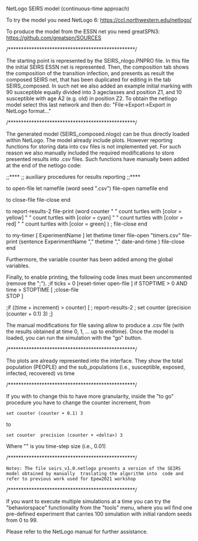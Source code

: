 NetLogo SEIRS model (continuous-time approach)

To try the model you need NetLogo 6: https://ccl.northwestern.edu/netlogo/

To produce the model from the ESSN net you need greatSPN3: https://github.com/greatspn/SOURCES

/*************************************************/

The starting point is represented by the SEIRS_nlogo.PNPRO file. In  this file the initial SEIRS ESSN net is represented. Then, the composition tab shows the composition of the transition infection, and presents as result the composed SEIRS net, that has been duplicated for editing in the tab SEIRS_composed. In such net we also  added an example initial marking with 90 susceptible equally divided into 3 ageclasses and position Z1, and  10 susceptible with age A2 (e.g. old) in position Z2.
To obtain the netlogo model select this last network and then do: "File->Export->Export in NetLogo format..."

/*************************************************/

The generated model (SEIRS_composed.nlogo) can be thus directly loaded within NetLogo. The model already include plots. However reporting functions for storing data into csv files is not implemented yet. For such reason we also manually included  the required modifications to store presented results into .csv files. Such functions  have manually been added at the end of the netlogo code:
    
;;****
;; auxiliary procedures for results reporting
;;****

to open-file
  let namefile (word  seed ".csv")
  file-open   namefile
end

to close-file
file-close
end

to report-results-2
        file-print (word counter " " count turtles with [color = yellow] " "  count turtles with [color = cyan] " "  count turtles with [color = red] " "  count turtles with [color = green] )
       ; file-close
end

to my-timer [ ExperimentName ]
        let thetime timer
        file-open "timers.csv"
        file-print (sentence ExperimentName "," thetime "," date-and-time )
        file-close
end
    
Furthermore, the variable counter has been added among the global variables.

Finally, to enable printing, the following code lines must been uncommented (remove the ";").
;if ticks = 0 [reset-timer open-file ]
if STOPTIME > 0 AND time > STOPTIME [ 
    ;close-file  
 STOP ]  

 ;if ((time + increment) > counter)  [ 
 ;  report-results-2
 ;   set counter (precision (counter + 0.1) 3)
 ;]
  
    
The manual modifications for file saving allow to produce a <seed>.csv file (with the results  obtained at time 0, 1, ... up to endtime).
Once the model is loaded, you can run the simulation with the "go" button.

/*************************************************/

Tho plots are already represented into the interface. They  show  the total population (PEOPLE) and the sub_populations (i.e., susceptible, exposed, infected, recovered) vs time 

/*************************************************/

If you with to change this to have more granularity, 
inside the "to go" procedure you have to change 
the counter increment, from

    set counter (counter + 0.1) 3
  
to 

    set counter  precision (counter + <delta>) 3

Where "<delta>" is you time-step size (i.e., 0.01)

/*************************************************/

    Notes: The file seirs_v1.0.netlogo presents a version of the SEIRS model obtained by manually  traslating the algorithm into  code and refer to previous work used for Epew2021 workshop

/*************************************************/

If you want to execute multiple simulations at a time you 
can try the "behaviorspace" functionality from the "tools"
menu, where you wil find one pre-defined experiment that carries 100 simulation with initial random seeds from 0 to 99.

Please refer to the NetLogo manual for further assistance.


